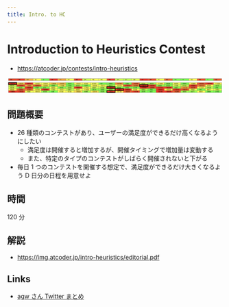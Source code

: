 ```yaml
---
title: Intro. to HC
---
```


# Introduction to Heuristics Contest

- https://atcoder.jp/contests/intro-heuristics

![image](imgs/intro-heuristics.png)

## 問題概要

- 26 種類のコンテストがあり、ユーザーの満足度ができるだけ高くなるようにしたい
  - 満足度は開催すると増加するが、開催タイミングで増加量は変動する
  - また、特定のタイプのコンテストがしばらく開催されないと下がる
- 毎日 1 つのコンテストを開催する想定で、満足度ができるだけ大きくなるよう D 日分の日程を用意せよ

## 時間

120 分

## 解説

- https://img.atcoder.jp/intro-heuristics/editorial.pdf

## Links

- [agw さん Twitter まとめ](https://togetter.com/li/1550502)
